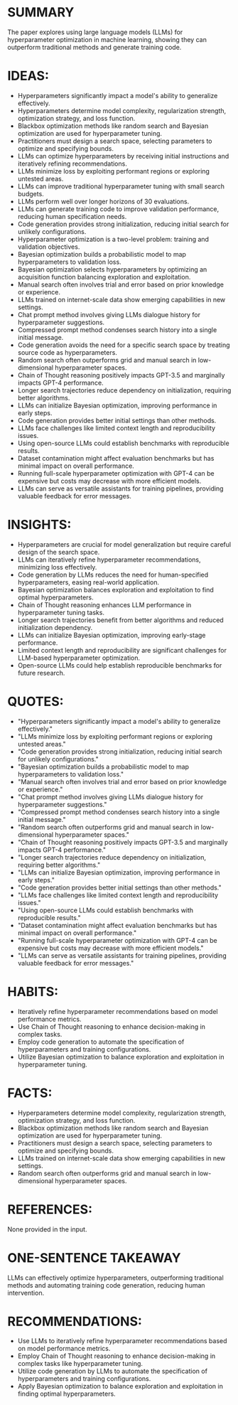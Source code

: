 # SUMMARY
The paper explores using large language models (LLMs) for hyperparameter optimization in machine learning, showing they can outperform traditional methods and generate training code.

# IDEAS:
- Hyperparameters significantly impact a model's ability to generalize effectively.
- Hyperparameters determine model complexity, regularization strength, optimization strategy, and loss function.
- Blackbox optimization methods like random search and Bayesian optimization are used for hyperparameter tuning.
- Practitioners must design a search space, selecting parameters to optimize and specifying bounds.
- LLMs can optimize hyperparameters by receiving initial instructions and iteratively refining recommendations.
- LLMs minimize loss by exploiting performant regions or exploring untested areas.
- LLMs can improve traditional hyperparameter tuning with small search budgets.
- LLMs perform well over longer horizons of 30 evaluations.
- LLMs can generate training code to improve validation performance, reducing human specification needs.
- Code generation provides strong initialization, reducing initial search for unlikely configurations.
- Hyperparameter optimization is a two-level problem: training and validation objectives.
- Bayesian optimization builds a probabilistic model to map hyperparameters to validation loss.
- Bayesian optimization selects hyperparameters by optimizing an acquisition function balancing exploration and exploitation.
- Manual search often involves trial and error based on prior knowledge or experience.
- LLMs trained on internet-scale data show emerging capabilities in new settings.
- Chat prompt method involves giving LLMs dialogue history for hyperparameter suggestions.
- Compressed prompt method condenses search history into a single initial message.
- Code generation avoids the need for a specific search space by treating source code as hyperparameters.
- Random search often outperforms grid and manual search in low-dimensional hyperparameter spaces.
- Chain of Thought reasoning positively impacts GPT-3.5 and marginally impacts GPT-4 performance.
- Longer search trajectories reduce dependency on initialization, requiring better algorithms.
- LLMs can initialize Bayesian optimization, improving performance in early steps.
- Code generation provides better initial settings than other methods.
- LLMs face challenges like limited context length and reproducibility issues.
- Using open-source LLMs could establish benchmarks with reproducible results.
- Dataset contamination might affect evaluation benchmarks but has minimal impact on overall performance.
- Running full-scale hyperparameter optimization with GPT-4 can be expensive but costs may decrease with more efficient models.
- LLMs can serve as versatile assistants for training pipelines, providing valuable feedback for error messages.

# INSIGHTS:
- Hyperparameters are crucial for model generalization but require careful design of the search space.
- LLMs can iteratively refine hyperparameter recommendations, minimizing loss effectively.
- Code generation by LLMs reduces the need for human-specified hyperparameters, easing real-world application.
- Bayesian optimization balances exploration and exploitation to find optimal hyperparameters.
- Chain of Thought reasoning enhances LLM performance in hyperparameter tuning tasks.
- Longer search trajectories benefit from better algorithms and reduced initialization dependency.
- LLMs can initialize Bayesian optimization, improving early-stage performance.
- Limited context length and reproducibility are significant challenges for LLM-based hyperparameter optimization.
- Open-source LLMs could help establish reproducible benchmarks for future research.

# QUOTES:
- "Hyperparameters significantly impact a model's ability to generalize effectively."
- "LLMs minimize loss by exploiting performant regions or exploring untested areas."
- "Code generation provides strong initialization, reducing initial search for unlikely configurations."
- "Bayesian optimization builds a probabilistic model to map hyperparameters to validation loss."
- "Manual search often involves trial and error based on prior knowledge or experience."
- "Chat prompt method involves giving LLMs dialogue history for hyperparameter suggestions."
- "Compressed prompt method condenses search history into a single initial message."
- "Random search often outperforms grid and manual search in low-dimensional hyperparameter spaces."
- "Chain of Thought reasoning positively impacts GPT-3.5 and marginally impacts GPT-4 performance."
- "Longer search trajectories reduce dependency on initialization, requiring better algorithms."
- "LLMs can initialize Bayesian optimization, improving performance in early steps."
- "Code generation provides better initial settings than other methods."
- "LLMs face challenges like limited context length and reproducibility issues."
- "Using open-source LLMs could establish benchmarks with reproducible results."
- "Dataset contamination might affect evaluation benchmarks but has minimal impact on overall performance."
- "Running full-scale hyperparameter optimization with GPT-4 can be expensive but costs may decrease with more efficient models."
- "LLMs can serve as versatile assistants for training pipelines, providing valuable feedback for error messages."

# HABITS:
- Iteratively refine hyperparameter recommendations based on model performance metrics.
- Use Chain of Thought reasoning to enhance decision-making in complex tasks.
- Employ code generation to automate the specification of hyperparameters and training configurations.
- Utilize Bayesian optimization to balance exploration and exploitation in hyperparameter tuning.

# FACTS:
- Hyperparameters determine model complexity, regularization strength, optimization strategy, and loss function.
- Blackbox optimization methods like random search and Bayesian optimization are used for hyperparameter tuning.
- Practitioners must design a search space, selecting parameters to optimize and specifying bounds.
- LLMs trained on internet-scale data show emerging capabilities in new settings.
- Random search often outperforms grid and manual search in low-dimensional hyperparameter spaces.

# REFERENCES:
None provided in the input.

# ONE-SENTENCE TAKEAWAY
LLMs can effectively optimize hyperparameters, outperforming traditional methods and automating training code generation, reducing human intervention.

# RECOMMENDATIONS:
- Use LLMs to iteratively refine hyperparameter recommendations based on model performance metrics.
- Employ Chain of Thought reasoning to enhance decision-making in complex tasks like hyperparameter tuning.
- Utilize code generation by LLMs to automate the specification of hyperparameters and training configurations.
- Apply Bayesian optimization to balance exploration and exploitation in finding optimal hyperparameters.